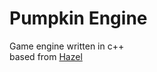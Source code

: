 # Pumpkin Engine
Game engine written in c++ \
based from [Hazel](https://github.com/TheCherno/Hazel)